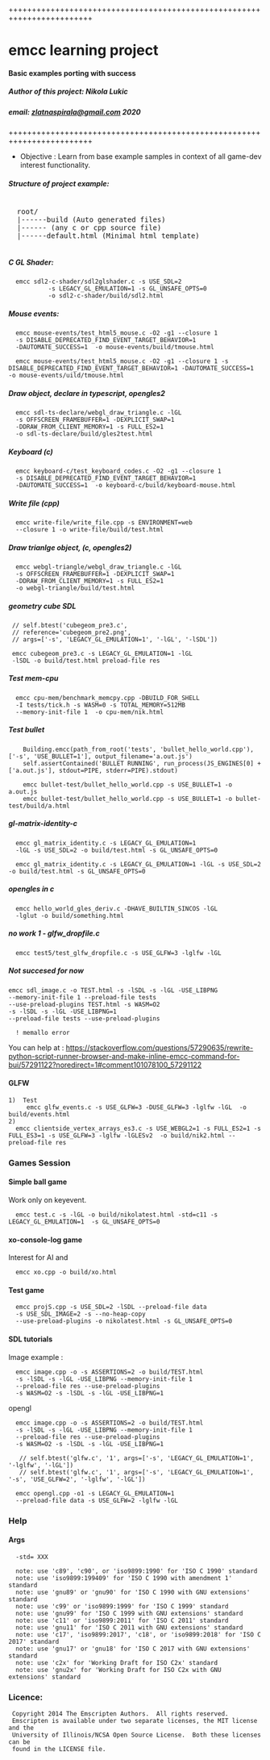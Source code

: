 
++++++++++++++++++++++++++++++++++++++++++++++++++++++++++++++++++++++++
 #    emcc learning project     #
 ####   Basic examples porting with success   ####
 #####  Author of this project: Nikola Lukic #####
 #####  email: zlatnaspirala@gmail.com 2020  #####
++++++++++++++++++++++++++++++++++++++++++++++++++++++++++++++++++++++++

 - Objective : Learn from base example samples in context of all game-dev interest functionality.

##### Structure of project example: #####

<pre>

  root/
  |------build (Auto generated files)
  |------<example_name> (any c or cpp source file)
  |------default.html (Minimal html template)

</pre>

##### C GL Shader: #####

```
  emcc sdl2-c-shader/sdl2glshader.c -s USE_SDL=2
           -s LEGACY_GL_EMULATION=1 -s GL_UNSAFE_OPTS=0
           -o sdl2-c-shader/build/sdl2.html
```

##### Mouse events: #####
```
  emcc mouse-events/test_html5_mouse.c -O2 -g1 --closure 1
  -s DISABLE_DEPRECATED_FIND_EVENT_TARGET_BEHAVIOR=1
  -DAUTOMATE_SUCCESS=1  -o mouse-events/build/tmouse.html
```

```copy
  emcc mouse-events/test_html5_mouse.c -O2 -g1 --closure 1 -s DISABLE_DEPRECATED_FIND_EVENT_TARGET_BEHAVIOR=1 -DAUTOMATE_SUCCESS=1  -o mouse-events/uild/tmouse.html
```

##### Draw object, declare in typescript, opengles2 #####
```
  emcc sdl-ts-declare/webgl_draw_triangle.c -lGL
  -s OFFSCREEN_FRAMEBUFFER=1 -DEXPLICIT_SWAP=1
  -DDRAW_FROM_CLIENT_MEMORY=1 -s FULL_ES2=1
  -o sdl-ts-declare/build/gles2test.html
```

##### Keyboard (c) #####
```
  emcc keyboard-c/test_keyboard_codes.c -O2 -g1 --closure 1
  -s DISABLE_DEPRECATED_FIND_EVENT_TARGET_BEHAVIOR=1
  -DAUTOMATE_SUCCESS=1  -o keyboard-c/build/keyboard-mouse.html
```

##### Write file (cpp) #####
```
  emcc write-file/write_file.cpp -s ENVIRONMENT=web
  --closure 1 -o write-file/build/test.html
```

##### Draw trianlge object, (c, opengles2) #####
```
  emcc webgl-triangle/webgl_draw_triangle.c -lGL
  -s OFFSCREEN_FRAMEBUFFER=1 -DEXPLICIT_SWAP=1
  -DDRAW_FROM_CLIENT_MEMORY=1 -s FULL_ES2=1
  -o webgl-triangle/build/test.html
```


##### geometry cube SDL #####

```
 // self.btest('cubegeom_pre3.c',
 // reference='cubegeom_pre2.png',
 // args=['-s', 'LEGACY_GL_EMULATION=1', '-lGL', '-lSDL'])

 emcc cubegeom_pre3.c -s LEGACY_GL_EMULATION=1 -lGL
 -lSDL -o build/test.html preload-file res

```

##### Test mem-cpu #####
```
  emcc cpu-mem/benchmark_memcpy.cpp -DBUILD_FOR_SHELL
  -I tests/tick.h -s WASM=0 -s TOTAL_MEMORY=512MB
  --memory-init-file 1  -o cpu-mem/nik.html
```

##### Test bullet #####
```
    Building.emcc(path_from_root('tests', 'bullet_hello_world.cpp'), ['-s', 'USE_BULLET=1'], output_filename='a.out.js')
    self.assertContained('BULLET RUNNING', run_process(JS_ENGINES[0] + ['a.out.js'], stdout=PIPE, stderr=PIPE).stdout)

    emcc bullet-test/bullet_hello_world.cpp -s USE_BULLET=1 -o a.out.js
    emcc bullet-test/bullet_hello_world.cpp -s USE_BULLET=1 -o bullet-test/build/a.html
```

##### gl-matrix-identity-c #####

```
  emcc gl_matrix_identity.c -s LEGACY_GL_EMULATION=1
  -lGL -s USE_SDL=2 -o build/test.html -s GL_UNSAFE_OPTS=0
```

```
  emcc gl_matrix_identity.c -s LEGACY_GL_EMULATION=1 -lGL -s USE_SDL=2 -o build/test.html -s GL_UNSAFE_OPTS=0
```

##### opengles in c #####
```
  emcc hello_world_gles_deriv.c -DHAVE_BUILTIN_SINCOS -lGL
  -lglut -o build/something.html
```

##### no work 1 - glfw_dropfile.c #####
```
  emcc test5/test_glfw_dropfile.c -s USE_GLFW=3 -lglfw -lGL
```

##### Not succesed for now #####

```
emcc sdl_image.c -o TEST.html -s -lSDL -s -lGL -USE_LIBPNG
--memory-init-file 1 --preload-file tests
--use-preload-plugins TEST.html -s WASM=O2
-s -lSDL -s -lGL -USE_LIBPNG=1
--preload-file tests --use-preload-plugins

  ! memallo error

```
   You can help at :
    https://stackoverflow.com/questions/57290635/rewrite-python-script-runner-browser-and-make-inline-emcc-command-for-bui/57291122?noredirect=1#comment101078100_57291122

#### GLFW ####

```
1)  Test
     emcc glfw_events.c -s USE_GLFW=3 -DUSE_GLFW=3 -lglfw -lGL  -o build/events.html
2)
  emcc clientside_vertex_arrays_es3.c -s USE_WEBGL2=1 -s FULL_ES2=1 -s FULL_ES3=1 -s USE_GLFW=3 -lglfw -lGLESv2  -o build/nik2.html --preload-file res

```

### Games Session ###

#### Simple ball game ####

 Work only on keyevent.

 ```
   emcc test.c -s -lGL -o build/nikolatest.html -std=c11 -s LEGACY_GL_EMULATION=1  -s GL_UNSAFE_OPTS=0
 ```

#### xo-console-log game ####

 Interest for AI and
```
  emcc xo.cpp -o build/xo.html
```

#### Test game ####

```
  emcc projS.cpp -s USE_SDL=2 -lSDL --preload-file data
  -s USE_SDL_IMAGE=2 -s --no-heap-copy
  --use-preload-plugins -o nikolatest.html -s GL_UNSAFE_OPTS=0
```

#### SDL tutorials ####

 Image example :
```
  emcc image.cpp -o -s ASSERTIONS=2 -o build/TEST.html
  -s -lSDL -s -lGL -USE_LIBPNG --memory-init-file 1
  --preload-file res --use-preload-plugins
  -s WASM=O2 -s -lSDL -s -lGL -USE_LIBPNG=1
```

opengl
```
  emcc image.cpp -o -s ASSERTIONS=2 -o build/TEST.html
  -s -lSDL -s -lGL -USE_LIBPNG --memory-init-file 1
  --preload-file res --use-preload-plugins
  -s WASM=O2 -s -lSDL -s -lGL -USE_LIBPNG=1

   // self.btest('glfw.c', '1', args=['-s', 'LEGACY_GL_EMULATION=1', '-lglfw', '-lGL'])
   // self.btest('glfw.c', '1', args=['-s', 'LEGACY_GL_EMULATION=1', '-s', 'USE_GLFW=2', '-lglfw', '-lGL'])

  emcc opengl.cpp -o1 -s LEGACY_GL_EMULATION=1
  --preload-file data -s USE_GLFW=2 -lglfw -lGL
```

### Help ###

#### Args ####

```
  -std= XXX

  note: use 'c89', 'c90', or 'iso9899:1990' for 'ISO C 1990' standard
  note: use 'iso9899:199409' for 'ISO C 1990 with amendment 1' standard
  note: use 'gnu89' or 'gnu90' for 'ISO C 1990 with GNU extensions' standard
  note: use 'c99' or 'iso9899:1999' for 'ISO C 1999' standard
  note: use 'gnu99' for 'ISO C 1999 with GNU extensions' standard
  note: use 'c11' or 'iso9899:2011' for 'ISO C 2011' standard
  note: use 'gnu11' for 'ISO C 2011 with GNU extensions' standard
  note: use 'c17', 'iso9899:2017', 'c18', or 'iso9899:2018' for 'ISO C 2017' standard
  note: use 'gnu17' or 'gnu18' for 'ISO C 2017 with GNU extensions' standard
  note: use 'c2x' for 'Working Draft for ISO C2x' standard
  note: use 'gnu2x' for 'Working Draft for ISO C2x with GNU extensions' standard

```

### Licence: ###

```
 Copyright 2014 The Emscripten Authors.  All rights reserved.
 Emscripten is available under two separate licenses, the MIT license and the
 University of Illinois/NCSA Open Source License.  Both these licenses can be
 found in the LICENSE file.
```
